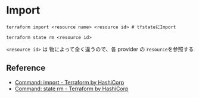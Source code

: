 # Import

```shell
terraform import <resource name> <resource id> # tfstateにImport

terraform state rm <resource id>
```

`<resource id>` は 物によって全く違うので、各 provider の `resource`を参照する

## Reference

- [Command: import - Terraform by HashiCorp](https://www.terraform.io/docs/commands/import.html)
- [Command: state rm - Terraform by HashiCorp](https://www.terraform.io/docs/commands/state/rm.html)

